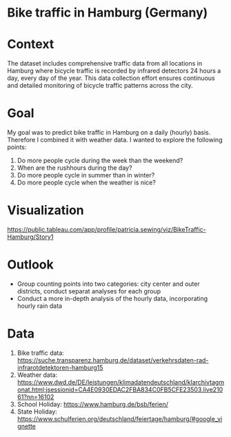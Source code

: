 # Bike traffic in Hamburg (Germany)

# Context
The dataset includes comprehensive traffic data from all locations in Hamburg where bicycle traffic is recorded by infrared detectors 24 hours a day, every day of the year. This data collection effort ensures continuous and detailed monitoring of bicycle traffic patterns across the city.

# Goal
My goal was to predict bike traffic in Hamburg on a daily (hourly) basis. Therefore I combined it with weather data. 
I wanted to explore the following points:
1. Do more people cycle during the week than the weekend?
2. When are the rushhours during the day? 
3. Do more people cycle in summer than in winter?
4. Do more people cycle when the weather is nice?

# Visualization 
https://public.tableau.com/app/profile/patricia.sewing/viz/BikeTraffic-Hamburg/Story1

# Outlook
- Group counting points into two categories: city center and outer districts, conduct separat analyses for each group
- Conduct a more in-depth analysis of the hourly data, incorporating hourly rain data

# Data
1. Bike traffic data: 
https://suche.transparenz.hamburg.de/dataset/verkehrsdaten-rad-infrarotdetektoren-hamburg15
2. Weather data: 
https://www.dwd.de/DE/leistungen/klimadatendeutschland/klarchivtagmonat.html;jsessionid=CA4E0930EDAC2FBA834C0FB5CFE23503.live21061?nn=16102
3. School Holiday:
https://www.hamburg.de/bsb/ferien/
4. State Holiday:
https://www.schulferien.org/deutschland/feiertage/hamburg/#google_vignette
